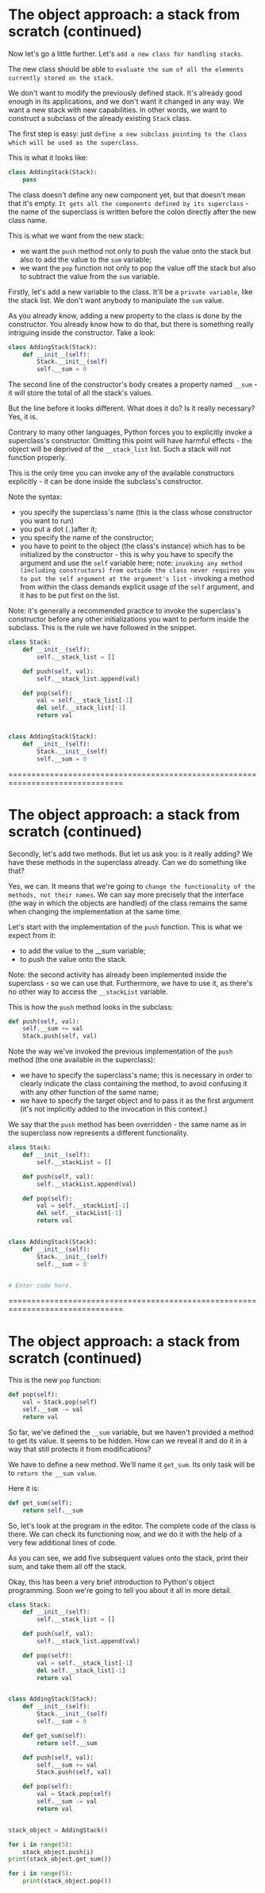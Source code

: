 # The object approach: a stack from scratch (continued)
Now let's go a little further. Let's `add a new class for handling stacks`.

The new class should be able to `evaluate the sum of all the elements currently stored on the stack`.

We don't want to modify the previously defined stack. It's already good enough in its applications, and we don't want it changed in any way. We want a new stack with new capabilities. In other words, we want to construct a subclass of the already existing `Stack` class.

The first step is easy: just `define a new subclass pointing to the class which will be used as the superclass`.

This is what it looks like:
```py
class AddingStack(Stack):
    pass
```

The class doesn't define any new component yet, but that doesn't mean that it's empty. `It gets all the components defined by its superclass` - the name of the superclass is written before the colon directly after the new class name.

This is what we want from the new stack:

  - we want the `push` method not only to push the value onto the stack but also to add the value to the `sum` variable;
  - we want the `pop` function not only to pop the value off the stack but also to subtract the value from the `sum` variable.

Firstly, let's add a new variable to the class. It'll be a `private variable`, like the stack list. We don't want anybody to manipulate the `sum` value.

As you already know, adding a new property to the class is done by the constructor. You already know how to do that, but there is something really intriguing inside the constructor. Take a look:
```py
class AddingStack(Stack):
    def __init__(self):
        Stack.__init__(self)
        self.__sum = 0
```

The second line of the constructor's body creates a property named `__sum` - it will store the total of all the stack's values.

But the line before it looks different. What does it do? Is it really necessary? Yes, it is.

Contrary to many other languages, Python forces you to explicitly invoke a superclass's constructor. Omitting this point will have harmful effects - the object will be deprived of the `__stack_list` list. Such a stack will not function properly.

This is the only time you can invoke any of the available constructors explicitly - it can be done inside the subclass's constructor.

Note the syntax:

  - you specify the superclass's name (this is the class whose constructor you want to run)
  - you put a dot (`.`)after it;
  - you specify the name of the constructor;
  - you have to point to the object (the class's instance) which has to be initialized by the constructor - this is why you have to specify the argument and use the `self` variable here; note: `invoking any method (including constructors) from outside the class never requires you to put the self argument at the argument's list` - invoking a method from within the class demands explicit usage of the `self` argument, and it has to be put first on the list.

Note: it's generally a recommended practice to invoke the superclass's constructor before any other initializations you want to perform inside the subclass. This is the rule we have followed in the snippet.
```py
class Stack:
    def __init__(self):
        self.__stack_list = []

    def push(self, val):
        self.__stack_list.append(val)

    def pop(self):
        val = self.__stack_list[-1]
        del self.__stack_list[-1]
        return val


class AddingStack(Stack):
    def __init__(self):
        Stack.__init__(self)
        self.__sum = 0
```

===============================================================================
# The object approach: a stack from scratch (continued)
Secondly, let's add two methods. But let us ask you: is it really adding? We have these methods in the superclass already. Can we do something like that?

Yes, we can. It means that we're going to `change the functionality of the methods, not their names`. We can say more precisely that the interface (the way in which the objects are handled) of the class remains the same when changing the implementation at the same time.

Let's start with the implementation of the `push` function. This is what we expect from it:

  - to add the value to the __sum variable;
  - to push the value onto the stack.

Note: the second activity has already been implemented inside the superclass - so we can use that. Furthermore, we have to use it, as there's no other way to access the `__stackList` variable.

This is how the `push` method looks in the subclass:
```py
def push(self, val):
    self.__sum += val
    Stack.push(self, val)
```

Note the way we've invoked the previous implementation of the `push` method (the one available in the superclass):

  - we have to specify the superclass's name; this is necessary in order to clearly indicate the class containing the method, to avoid confusing it with any other function of the same name;
  - we have to specify the target object and to pass it as the first argument (it's not implicitly added to the invocation in this context.)

We say that the `push` method has been overridden - the same name as in the superclass now represents a different functionality.
```py
class Stack:
    def __init__(self):
        self.__stackList = []

    def push(self, val):
        self.__stackList.append(val)

    def pop(self):
        val = self.__stackList[-1]
        del self.__stackList[-1]
        return val


class AddingStack(Stack):
    def __init__(self):
        Stack.__init__(self)
        self.__sum = 0


# Enter code here.
```

===============================================================================
# The object approach: a stack from scratch (continued)
This is the new `pop` function:
```py
def pop(self):
    val = Stack.pop(self)
    self.__sum -= val
    return val
```

So far, we've defined the `__sum` variable, but we haven't provided a method to get its value. It seems to be hidden. How can we reveal it and do it in a way that still protects it from modifications?

We have to define a new method. We'll name it `get_sum`. Its only task will be to `return the __sum value`.

Here it is:
```py
def get_sum(self):
    return self.__sum
```

So, let's look at the program in the editor. The complete code of the class is there. We can check its functioning now, and we do it with the help of a very few additional lines of code.

As you can see, we add five subsequent values onto the stack, print their sum, and take them all off the stack.

Okay, this has been a very brief introduction to Python's object programming. Soon we're going to tell you about it all in more detail.
```py
class Stack:
    def __init__(self):
        self.__stack_list = []

    def push(self, val):
        self.__stack_list.append(val)

    def pop(self):
        val = self.__stack_list[-1]
        del self.__stack_list[-1]
        return val


class AddingStack(Stack):
    def __init__(self):
        Stack.__init__(self)
        self.__sum = 0

    def get_sum(self):
        return self.__sum

    def push(self, val):
        self.__sum += val
        Stack.push(self, val)

    def pop(self):
        val = Stack.pop(self)
        self.__sum -= val
        return val


stack_object = AddingStack()

for i in range(5):
    stack_object.push(i)
print(stack_object.get_sum())

for i in range(5):
    print(stack_object.pop())
```

